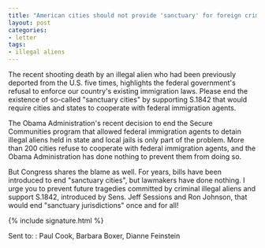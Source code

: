 ```yaml
---
title: "American cities should not provide 'sanctuary' for foreign criminals"
layout: post
categories:
- letter
tags:
- illegal aliens
---
```


The recent shooting death by an illegal alien who had been previously deported from the U.S. five times, highlights the federal government's refusal to enforce our country's existing immigration laws. Please end the existence of so-called "sanctuary cities" by supporting S.1842 that would require cities and states to cooperate with federal immigration agents.

The Obama Administration's recent decision to end the Secure Communities program that allowed federal immigration agents to detain illegal aliens held in state and local jails is only part of the problem. More than 200 cities refuse to cooperate with federal immigration agents, and the Obama Administration has done nothing to prevent them from doing so.

But Congress shares the blame as well. For years, bills have been introduced to end "sanctuary cities", but lawmakers have done nothing. I urge you to prevent future tragedies committed by criminal illegal aliens and support S.1842, introduced by Sens. Jeff Sessions and Ron Johnson, that would end "sanctuary jurisdictions" once and for all!

{% include signature.html %}

Sent to:
: Paul Cook, Barbara Boxer, Dianne Feinstein
